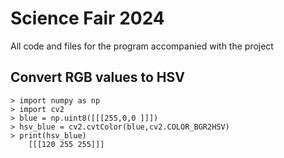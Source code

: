 # Science Fair 2024
All code and files for the program accompanied with the project




<!-- ## Color Detection
![Alt text](colordetection.png)

- Detects red and blue colors 
- Provides a count and alert when detected
 -->

## Convert RGB values to HSV
    > import numpy as np
    > import cv2
    > blue = np.uint8([[[255,0,0 ]]])
    > hsv_blue = cv2.cvtColor(blue,cv2.COLOR_BGR2HSV)
    > print(hsv_blue)
        [[[120 255 255]]]
